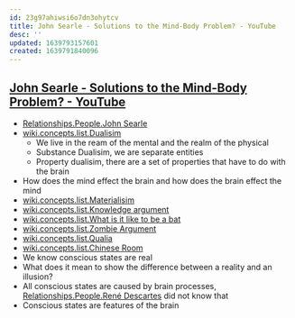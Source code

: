 ```yaml
---
id: 23g97ahiwsi6o7dn3ohytcv
title: John Searle - Solutions to the Mind-Body Problem? - YouTube
desc: ''
updated: 1639793157601
created: 1639791840096
---
```


## [John Searle - Solutions to the Mind-Body Problem? - YouTube](https://www.youtube.com/watch?v=IgWbExnceHE)

* [Relationships.People.John Searle](../../../MyDendronExistence/Relationships/People/John%20Searle.md)
* [wiki.concepts.list.Dualisim](../../Wiki/Concepts/List/Dualisim.md)
  * We live in the ream of the mental and the realm of the physical
  * Substance Dualisim, we are separate entities
  * Property dualisim, there are a set of properties that have to do with the brain
* How does the mind effect the brain and how does the brain effect the mind
* [wiki.concepts.list.Materialisim](../../Wiki/Concepts/List/Materialisim.md)
* [wiki.concepts.list.Knowledge argument](../../Wiki/Concepts/List/Knowledge%20argument.md)
* [wiki.concepts.list.What is it like to be a bat](../../Wiki/Concepts/List/What%20is%20it%20like%20to%20be%20a%20bat.md)
* [wiki.concepts.list.Zombie Argument](../../Wiki/Concepts/List/Zombie%20Argument.md)
* [wiki.concepts.list.Qualia](../../Wiki/Concepts/List/Qualia.md)
* [wiki.concepts.list.Chinese Room](../../Wiki/Concepts/List/Chinese%20Room.md)
* We know conscious states are real
* What does it mean to show the difference between a reality and an illusion?
* All conscious states are caused by brain processes, [Relationships.People.René Descartes](Ren%C3%A9%20Descartes) did not know that
* Conscious states are features of the brain
